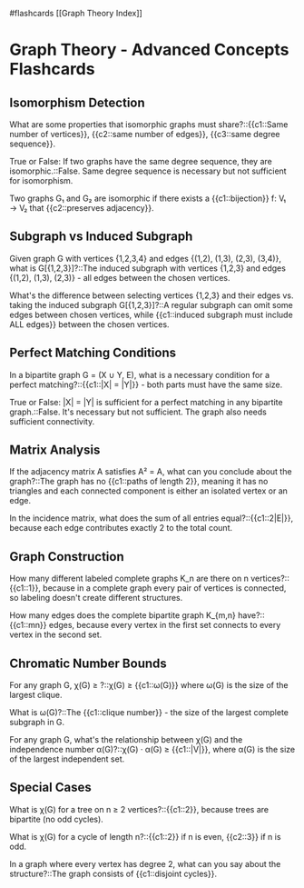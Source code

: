 #flashcards [[Graph Theory Index]]
# Graph Theory - Advanced Concepts Flashcards

## Isomorphism Detection
What are some properties that isomorphic graphs must share?::{{c1::Same number of vertices}}, {{c2::same number of edges}}, {{c3::same degree sequence}}.

True or False: If two graphs have the same degree sequence, they are isomorphic.::False. Same degree sequence is necessary but not sufficient for isomorphism.

Two graphs G₁ and G₂ are isomorphic if there exists a {{c1::bijection}} f: V₁ → V₂ that {{c2::preserves adjacency}}.

## Subgraph vs Induced Subgraph
Given graph G with vertices {1,2,3,4} and edges {(1,2), (1,3), (2,3), (3,4)}, what is G[{1,2,3}]?::The induced subgraph with vertices {1,2,3} and edges {(1,2), (1,3), (2,3)} - all edges between the chosen vertices.

What's the difference between selecting vertices {1,2,3} and their edges vs. taking the induced subgraph G[{1,2,3}]?::A regular subgraph can omit some edges between chosen vertices, while {{c1::induced subgraph must include ALL edges}} between the chosen vertices.

## Perfect Matching Conditions
In a bipartite graph G = (X ∪ Y, E), what is a necessary condition for a perfect matching?::{{c1::|X| = |Y|}} - both parts must have the same size.

True or False: |X| = |Y| is sufficient for a perfect matching in any bipartite graph.::False. It's necessary but not sufficient. The graph also needs sufficient connectivity.

## Matrix Analysis
If the adjacency matrix A satisfies A² = A, what can you conclude about the graph?::The graph has no {{c1::paths of length 2}}, meaning it has no triangles and each connected component is either an isolated vertex or an edge.

In the incidence matrix, what does the sum of all entries equal?::{{c1::2|E|}}, because each edge contributes exactly 2 to the total count.

## Graph Construction
How many different labeled complete graphs K_n are there on n vertices?::{{c1::1}}, because in a complete graph every pair of vertices is connected, so labeling doesn't create different structures.

How many edges does the complete bipartite graph K_{m,n} have?::{{c1::mn}} edges, because every vertex in the first set connects to every vertex in the second set.

## Chromatic Number Bounds
For any graph G, χ(G) ≥ ?::χ(G) ≥ {{c1::ω(G)}} where ω(G) is the size of the largest clique.

What is ω(G)?::The {{c1::clique number}} - the size of the largest complete subgraph in G.

For any graph G, what's the relationship between χ(G) and the independence number α(G)?::χ(G) · α(G) ≥ {{c1::|V|}}, where α(G) is the size of the largest independent set.

## Special Cases
What is χ(G) for a tree on n ≥ 2 vertices?::{{c1::2}}, because trees are bipartite (no odd cycles).

What is χ(G) for a cycle of length n?::{{c1::2}} if n is even, {{c2::3}} if n is odd.

In a graph where every vertex has degree 2, what can you say about the structure?::The graph consists of {{c1::disjoint cycles}}.